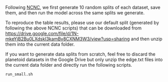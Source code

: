 Following [NCNC](https://github.com/GraphPKU/NeuralCommonNeighbor/blob/main/ogbdataset.py), we first generate 10 random splits of each dataset, save them, and then run the model across the same splits we generate.

To reproduce the table results, please use our default split (generated by following the above NCNC scripts) that can be downloaded from https://drive.google.com/file/d/1N-mkeYjB2Bu0LXdskI3kamBv8CXNM3W3/view?usp=sharing and then unzip them into the current data folder.

If you want to generate data splits from scratch, feel free to discard the planetoid datasets in the Google Drive but only unzip the edge.txt files into the current data folder and directly run the following scripts.

```
run_small.sh
```
